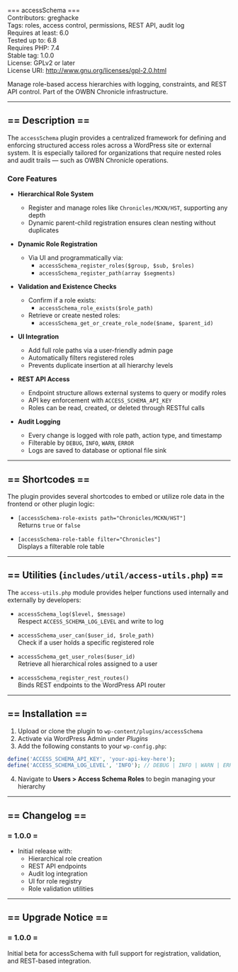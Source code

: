 === accessSchema ===  
Contributors: greghacke  
Tags: roles, access control, permissions, REST API, audit log  
Requires at least: 6.0  
Tested up to: 6.8  
Requires PHP: 7.4  
Stable tag: 1.0.0  
License: GPLv2 or later  
License URI: http://www.gnu.org/licenses/gpl-2.0.html  

Manage role-based access hierarchies with logging, constraints, and REST API control. Part of the OWBN Chronicle infrastructure.

---

## == Description ==

The `accessSchema` plugin provides a centralized framework for defining and enforcing structured access roles across a WordPress site or external system. It is especially tailored for organizations that require nested roles and audit trails — such as OWBN Chronicle operations.

### Core Features

- **Hierarchical Role System**
  - Register and manage roles like `Chronicles/MCKN/HST`, supporting any depth
  - Dynamic parent-child registration ensures clean nesting without duplicates

- **Dynamic Role Registration**
  - Via UI and programmatically via:
    - `accessSchema_register_roles($group, $sub, $roles)`
    - `accessSchema_register_path(array $segments)`

- **Validation and Existence Checks**
  - Confirm if a role exists:
    - `accessSchema_role_exists($role_path)`
  - Retrieve or create nested roles:
    - `accessSchema_get_or_create_role_node($name, $parent_id)`

- **UI Integration**
  - Add full role paths via a user-friendly admin page
  - Automatically filters registered roles
  - Prevents duplicate insertion at all hierarchy levels

- **REST API Access**
  - Endpoint structure allows external systems to query or modify roles
  - API key enforcement with `ACCESS_SCHEMA_API_KEY`
  - Roles can be read, created, or deleted through RESTful calls

- **Audit Logging**
  - Every change is logged with role path, action type, and timestamp
  - Filterable by `DEBUG`, `INFO`, `WARN`, `ERROR`
  - Logs are saved to database or optional file sink

---

## == Shortcodes ==

The plugin provides several shortcodes to embed or utilize role data in the frontend or other plugin logic:

- `[accessSchema-role-exists path="Chronicles/MCKN/HST"]`  
  Returns `true` or `false`

- `[accessSchema-role-table filter="Chronicles"]`  
  Displays a filterable role table

---

## == Utilities (`includes/util/access-utils.php`) ==

The `access-utils.php` module provides helper functions used internally and externally by developers:

- `accessSchema_log($level, $message)`  
  Respect `ACCESS_SCHEMA_LOG_LEVEL` and write to log

- `accessSchema_user_can($user_id, $role_path)`  
  Check if a user holds a specific registered role

- `accessSchema_get_user_roles($user_id)`  
  Retrieve all hierarchical roles assigned to a user

- `accessSchema_register_rest_routes()`  
  Binds REST endpoints to the WordPress API router

---

## == Installation ==

1. Upload or clone the plugin to `wp-content/plugins/accessSchema`  
2. Activate via WordPress Admin under *Plugins*  
3. Add the following constants to your `wp-config.php`:

```php
define('ACCESS_SCHEMA_API_KEY', 'your-api-key-here');
define('ACCESS_SCHEMA_LOG_LEVEL', 'INFO'); // DEBUG | INFO | WARN | ERROR
```

4. Navigate to **Users > Access Schema Roles** to begin managing your hierarchy

---

## == Changelog ==

### = 1.0.0 =
- Initial release with:
  - Hierarchical role creation
  - REST API endpoints
  - Audit log integration
  - UI for role registry
  - Role validation utilities

---

## == Upgrade Notice ==

### = 1.0.0 =
Initial beta for accessSchema with full support for registration, validation, and REST-based integration.